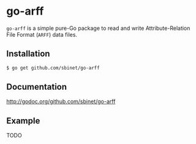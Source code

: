 go-arff
=======

`go-arff` is a simple pure-Go package to read and write Attribute-Relation File Format (`ARFF`) data files.

## Installation

```sh
$ go get github.com/sbinet/go-arff
```

## Documentation

http://godoc.org/github.com/sbinet/go-arff

## Example

TODO


